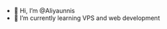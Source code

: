 - 👋 Hi, I’m @Aliyaunnis
- 🌱 I’m currently learning VPS and web development 

<!---
Aliyaunnisa/Aliyaunnisa is a ✨ special ✨ repository because its `README.md` (this file) appears on your GitHub profile.
You can click the Preview link to take a look at your changes.
--->
